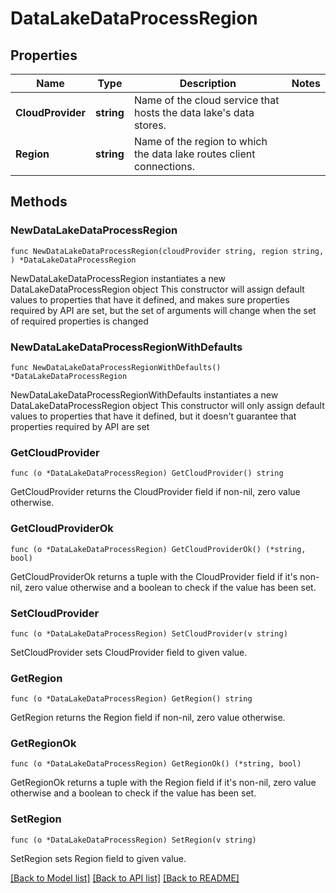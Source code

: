 # DataLakeDataProcessRegion

## Properties

Name | Type | Description | Notes
------------ | ------------- | ------------- | -------------
**CloudProvider** | **string** | Name of the cloud service that hosts the data lake&#39;s data stores. | 
**Region** | **string** | Name of the region to which the data lake routes client connections. | 

## Methods

### NewDataLakeDataProcessRegion

`func NewDataLakeDataProcessRegion(cloudProvider string, region string, ) *DataLakeDataProcessRegion`

NewDataLakeDataProcessRegion instantiates a new DataLakeDataProcessRegion object
This constructor will assign default values to properties that have it defined,
and makes sure properties required by API are set, but the set of arguments
will change when the set of required properties is changed

### NewDataLakeDataProcessRegionWithDefaults

`func NewDataLakeDataProcessRegionWithDefaults() *DataLakeDataProcessRegion`

NewDataLakeDataProcessRegionWithDefaults instantiates a new DataLakeDataProcessRegion object
This constructor will only assign default values to properties that have it defined,
but it doesn't guarantee that properties required by API are set

### GetCloudProvider

`func (o *DataLakeDataProcessRegion) GetCloudProvider() string`

GetCloudProvider returns the CloudProvider field if non-nil, zero value otherwise.

### GetCloudProviderOk

`func (o *DataLakeDataProcessRegion) GetCloudProviderOk() (*string, bool)`

GetCloudProviderOk returns a tuple with the CloudProvider field if it's non-nil, zero value otherwise
and a boolean to check if the value has been set.

### SetCloudProvider

`func (o *DataLakeDataProcessRegion) SetCloudProvider(v string)`

SetCloudProvider sets CloudProvider field to given value.

### GetRegion

`func (o *DataLakeDataProcessRegion) GetRegion() string`

GetRegion returns the Region field if non-nil, zero value otherwise.

### GetRegionOk

`func (o *DataLakeDataProcessRegion) GetRegionOk() (*string, bool)`

GetRegionOk returns a tuple with the Region field if it's non-nil, zero value otherwise
and a boolean to check if the value has been set.

### SetRegion

`func (o *DataLakeDataProcessRegion) SetRegion(v string)`

SetRegion sets Region field to given value.


[[Back to Model list]](../README.md#documentation-for-models) [[Back to API list]](../README.md#documentation-for-api-endpoints) [[Back to README]](../README.md)


